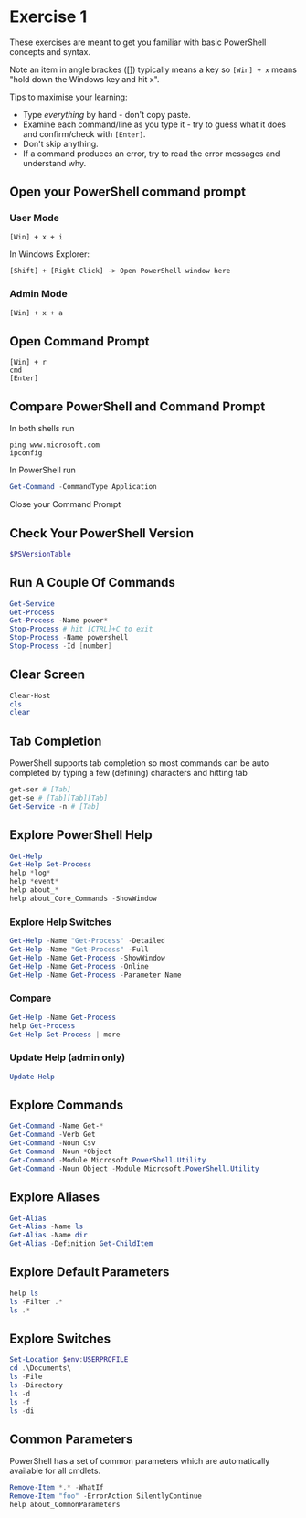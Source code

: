 # Exercise 1

These exercises are meant to get you familiar with basic PowerShell concepts and syntax.

Note an item in angle brackes ([]) typically means a key so `[Win] + x` means "hold down the Windows key and hit x".

Tips to maximise your learning:

- Type *everything* by hand - don't copy paste.
- Examine each command/line as you type it - try to guess what it does and confirm/check with `[Enter]`.
- Don't skip anything.
- If a command produces an error, try to read the error messages and understand why.

## Open your PowerShell command prompt

### User Mode

```shell
[Win] + x + i
```

In Windows Explorer:

```txt
[Shift] + [Right Click] -> Open PowerShell window here
```

### Admin Mode

```txt
[Win] + x + a
```

## Open Command Prompt

```shell
[Win] + r
cmd
[Enter]
```

## Compare PowerShell and Command Prompt

In both shells run

```shell
ping www.microsoft.com
ipconfig
```

In PowerShell run

```powershell
Get-Command -CommandType Application
```

Close your Command Prompt

## Check Your PowerShell Version

```powershell
$PSVersionTable
```

## Run A Couple Of Commands

```powershell
Get-Service
Get-Process
Get-Process -Name power*
Stop-Process # hit [CTRL]+C to exit
Stop-Process -Name powershell
Stop-Process -Id [number]
```

## Clear Screen

```powershell
Clear-Host
cls
clear
```

## Tab Completion

PowerShell supports tab completion so most commands can be auto completed by typing a few (defining) characters and hitting tab

```powershell
get-ser # [Tab]
get-se # [Tab][Tab][Tab]
Get-Service -n # [Tab]
```

## Explore PowerShell Help

```powershell
Get-Help
Get-Help Get-Process
help *log*
help *event*
help about_*
help about_Core_Commands -ShowWindow
```

### Explore Help Switches

```powershell
Get-Help -Name "Get-Process" -Detailed
Get-Help -Name "Get-Process" -Full
Get-Help -Name Get-Process -ShowWindow
Get-Help -Name Get-Process -Online
Get-Help -Name Get-Process -Parameter Name
```

### Compare

```powershell
Get-Help -Name Get-Process
help Get-Process
Get-Help Get-Process | more
```

### Update Help (admin only)

```powershell
Update-Help
```

## Explore Commands

```powershell
Get-Command -Name Get-*
Get-Command -Verb Get
Get-Command -Noun Csv
Get-Command -Noun *Object
Get-Command -Module Microsoft.PowerShell.Utility
Get-Command -Noun Object -Module Microsoft.PowerShell.Utility
```

## Explore Aliases

```powershell
Get-Alias
Get-Alias -Name ls
Get-Alias -Name dir
Get-Alias -Definition Get-ChildItem
```

## Explore Default Parameters

```powershell
help ls
ls -Filter .*
ls .*
```

## Explore Switches

```powershell
Set-Location $env:USERPROFILE
cd .\Documents\
ls -File
ls -Directory
ls -d
ls -f
ls -di
```

## Common Parameters

PowerShell has a set of common parameters which are automatically available for all cmdlets.

```powershell
Remove-Item *.* -WhatIf
Remove-Item "foo" -ErrorAction SilentlyContinue
help about_CommonParameters
```